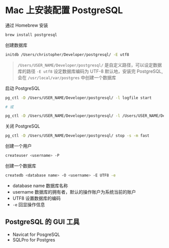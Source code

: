 # Mac 上安装配置 PostgreSQL

通过 Homebrew 安装

```sh
brew install postgresql
```

创建数据库

```sh
initdb /Users/christopher/Developer/postgresql/ -E utf8
```

> `/Users/USER_NAME/Developer/postgresql/` 是自定义路径，可以设定数据库的路径
> `-E utf8` 设定数据库编码为 UTF-8
> 默认地，安装完 PostgreSQL, 会在 `/usr/local/var/postgres` 中创建一个数据库

启动 PostgreSQL

```sh
pg_ctl -D /Users/USER_NAME/Developer/postgresql/ -l logfile start

# 或

pg_ctl -D /Users/USER_NAME/Developer/postgresql/ -l /Users/USER_NAME/Developer/postgresql/logfile start
```

关闭 PostgreSQL

```sh
pg_ctl -D /Users/USER_NAME/Developer/postgresql/ stop -s -m fast
```

创建一个用户

```sh
createuser <username> -P
```

创建一个数据库

```sh
createdb <database name> -O <username> -E UTF8 -e
```

- database name 数据库名称
- username 数据库的拥有者，默认的操作账户为系统当前的账户
- UTF8 设置数据库的编码
- `-e` 回显操作信息

## PostgreSQL 的 GUI 工具

- Navicat for PosgreSQL
- SQLPro for Postgres

